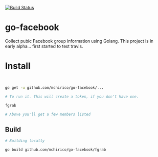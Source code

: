 [![Build Status](https://travis-ci.org/mchirico/go-facebook.svg?branch=develop)](https://travis-ci.org/mchirico/go-facebook)

# go-facebook
Collect pubic Facebook group information using Golang. This
project is in early alpha... first started to test travis.

# Install
```bash


go get -u github.com/mchirico/go-facebook/...

# To run it. This will create a token, if you don't have one.

fgrab

# Above you'll get a few members listed

```

## Build
```bash
# Building locally

go build github.com/mchirico/go-facebook/fgrab

```